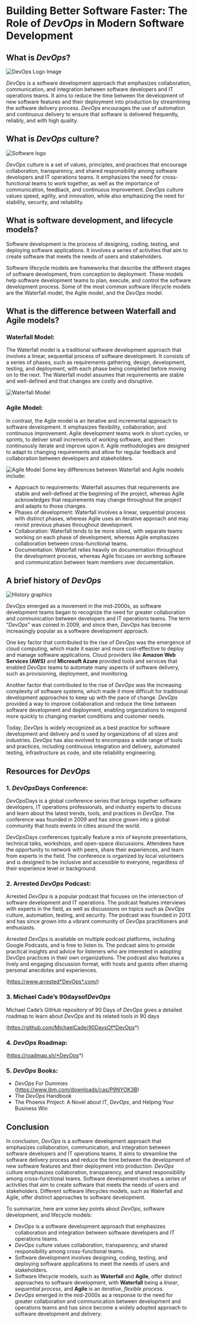 # Building Better Software Faster: The Role of *DevOps* in Modern Software Development
## What is *DevOps*?

![*DevOps* Logo Image](https://miro.medium.com/v2/resize:fit:640/format:webp/1*gQ5Vo-yIBvvMA8NH4q97jw.jpeg)

*DevOps* is a software development approach that emphasizes collaboration, communication, and integration between software developers and IT operations teams. It aims to reduce the time between the development of new software features and their deployment into production by streamlining the software delivery process. *DevOps* encourages the use of automation and continuous delivery to ensure that software is delivered frequently, reliably, and with high quality.

## What is *DevOps* culture?

![Software logo](https://miro.medium.com/v2/resize:fit:720/format:webp/1*r88gftMTsgOzXGsQ4ETjwA.jpeg)

*DevOps* culture is a set of values, principles, and practices that encourage collaboration, transparency, and shared responsibility among software developers and IT operations teams. It emphasizes the need for cross-functional teams to work together, as well as the importance of communication, feedback, and continuous improvement. *DevOps* culture values speed, agility, and innovation, while also emphasizing the need for stability, security, and reliability.

## What is software development, and lifecycle models?
Software development is the process of designing, coding, testing, and deploying software applications. It involves a series of activities that aim to create software that meets the needs of users and stakeholders.

Software lifecycle models are frameworks that describe the different stages of software development, from conception to deployment. These models help software development teams to plan, execute, and control the software development process. Some of the most common software lifecycle models are the Waterfall model, the Agile model, and the *DevOps* model.

## What is the difference between Waterfall and Agile models?

### Waterfall Model:

The Waterfall model is a traditional software development approach that involves a linear, sequential process of software development. It consists of a series of phases, such as requirements gathering, design, development, testing, and deployment, with each phase being completed before moving on to the next. The Waterfall model assumes that requirements are stable and well-defined and that changes are costly and disruptive.

![Waterfall Model](https://miro.medium.com/v2/resize:fit:720/format:webp/1*CFaaRWk0uIxsv3ejsbB47g.jpeg)

### Agile Model:

In contrast, the Agile model is an iterative and incremental approach to software development. It emphasizes flexibility, collaboration, and continuous improvement. Agile development teams work in short cycles, or sprints, to deliver small increments of working software, and then continuously iterate and improve upon it. Agile methodologies are designed to adapt to changing requirements and allow for regular feedback and collaboration between developers and stakeholders.

![Agile Model](https://miro.medium.com/v2/resize:fit:640/format:webp/1*U3TYqLRZTp-xo_KSv2b96A.png)
Some key differences between Waterfall and Agile models include:

- Approach to requirements: Waterfall assumes that requirements are stable and well-defined at the beginning of the project, whereas Agile acknowledges that requirements may change throughout the project and adapts to those changes.
- Phases of development: Waterfall involves a linear, sequential process with distinct phases, whereas Agile uses an iterative approach and may revisit previous phases throughout development.
- Collaboration: Waterfall tends to be more siloed, with separate teams working on each phase of development, whereas Agile emphasizes collaboration between cross-functional teams.
- Documentation: Waterfall relies heavily on documentation throughout the development process, whereas Agile focuses on working software and communication between team members over documentation.

## A brief history of *DevOps*

![History graphics](https://miro.medium.com/v2/resize:fit:640/format:webp/1*E-FNADtSbm6xN52CtXiTcg.png)

*DevOps* emerged as a movement in the mid-2000s, as software development teams began to recognize the need for greater collaboration and communication between developers and IT operations teams. The term “*DevOps*” was coined in 2009, and since then, *DevOps* has become increasingly popular as a software development approach.

One key factor that contributed to the rise of *DevOps* was the emergence of cloud computing, which made it easier and more cost-effective to deploy and manage software applications. Cloud providers like **Amazon Web Services (AWS)** and **Microsoft Azure** provided tools and services that enabled *DevOps* teams to automate many aspects of software delivery, such as provisioning, deployment, and monitoring.

Another factor that contributed to the rise of *DevOps* was the increasing complexity of software systems, which made it more difficult for traditional development approaches to keep up with the pace of change. *DevOps* provided a way to improve collaboration and reduce the time between software development and deployment, enabling organizations to respond more quickly to changing market conditions and customer needs.

Today, *DevOps* is widely recognized as a best practice for software development and delivery and is used by organizations of all sizes and industries. *DevOps* has also evolved to encompass a wide range of tools and practices, including continuous integration and delivery, automated testing, infrastructure as code, and site reliability engineering.

## Resources for *DevOps*
### 1. *DevOps*Days Conference:
*DevOps*Days is a global conference series that brings together software developers, IT operations professionals, and industry experts to discuss and learn about the latest trends, tools, and practices in *DevOps*. The conference was founded in 2009 and has since grown into a global community that hosts events in cities around the world.

*DevOps*Days conferences typically feature a mix of keynote presentations, technical talks, workshops, and open-space discussions. Attendees have the opportunity to network with peers, share their experiences, and learn from experts in the field. The conference is organized by local volunteers and is designed to be inclusive and accessible to everyone, regardless of their experience level or background.

### 2. Arrested *DevOps* Podcast:

Arrested *DevOps* is a popular podcast that focuses on the intersection of software development and IT operations. The podcast features interviews with experts in the field, as well as discussions on topics such as *DevOps* culture, automation, testing, and security. The podcast was founded in 2013 and has since grown into a vibrant community of *DevOps* practitioners and enthusiasts.

Arrested *DevOps* is available on multiple podcast platforms, including Google Podcasts, and is free to listen to. The podcast aims to provide practical insights and advice for listeners who are interested in adopting *DevOps* practices in their own organizations. The podcast also features a lively and engaging discussion format, with hosts and guests often sharing personal anecdotes and experiences.

(https://www.arrested*DevOps*.com/)

### 3. Michael Cade’s 90daysof*DevOps*

Michael Cade’s GitHub repository of 90 Days of *DevOps* gives a detailed roadmap to learn about *DevOps* and its related tools in 90 days

(https://github.com/MichaelCade/90DaysOf*DevOps*)

### 4. *DevOps* Roadmap:

(https://roadmap.sh/*DevOps*)

### 5. *DevOps* Books:

- *DevOps* For Dummies (https://www.ibm.com/downloads/cas/P9NYOK3B)
- The *DevOps* Handbook
- The Phoenix Project: A Novel about IT, *DevOps*, and Helping Your Business Win

## Conclusion
In conclusion, *DevOps* is a software development approach that emphasizes collaboration, communication, and integration between software developers and IT operations teams. It aims to streamline the software delivery process and reduce the time between the development of new software features and their deployment into production. *DevOps* culture emphasizes collaboration, transparency, and shared responsibility among cross-functional teams. Software development involves a series of activities that aim to create software that meets the needs of users and stakeholders. Different software lifecycles models, such as Waterfall and Agile, offer distinct approaches to software development.

To summarize, here are some key points about *DevOps*, software development, and lifecycle models:

- *DevOps* is a software development approach that emphasizes collaboration and integration between software developers and IT operations teams.
- *DevOps* culture values collaboration, transparency, and shared responsibility among cross-functional teams.
- Software development involves designing, coding, testing, and deploying software applications to meet the needs of users and stakeholders.
- Software lifecycle models, such as **Waterfall** and **Agile**, offer distinct approaches to software development, with **Waterfall** being a *linear*, *sequential process*, and **Agile** is an *iterative*, *flexible process*.
- *DevOps* emerged in the mid-2000s as a response to the need for greater collaboration and communication between development and operations teams and has since become a widely adopted approach to software development and delivery.